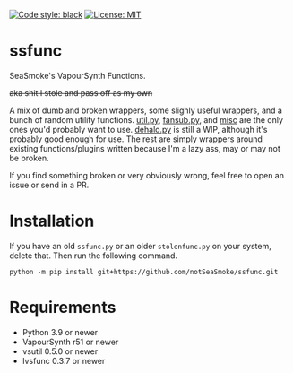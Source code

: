 </br>
<a href="https://github.com/psf/black"><img alt="Code style: black" src="https://img.shields.io/badge/code%20style-black-000000.svg"></a>
<a href="https://github.com/psf/black/blob/master/LICENSE"><img alt="License: MIT" src="https://black.readthedocs.io/en/stable/_static/license.svg"></a>
</p>

# ssfunc
SeaSmoke's VapourSynth Functions.

~~aka shit I stole and pass off as my own~~

A mix of dumb and broken wrappers, some slighly useful wrappers, and a bunch of random utility functions. [util.py](https://github.com/notSeaSmoke/ssfunc/blob/master/ssfunc/util.py), [fansub.py](https://github.com/notSeaSmoke/ssfunc/blob/master/ssfunc/fansub.py), and [misc](https://github.com/notSeaSmoke/ssfunc/blob/master/ssfunc/misc.py) are the only ones you'd probably want to use. [dehalo.py](https://github.com/notSeaSmoke/ssfunc/blob/master/ssfunc/dehalo.py) is still a WIP, although it's probably good enough for use. The rest are simply wrappers around existing functions/plugins written because I'm a lazy ass, may or may not be broken.

If you find something broken or very obviously wrong, feel free to open an issue or send in a PR. 

# Installation
If you have an old `ssfunc.py` or an older `stolenfunc.py` on your system, delete that. Then run the following command.
```
python -m pip install git+https://github.com/notSeaSmoke/ssfunc.git
```

# Requirements
* Python 3.9 or newer
* VapourSynth r51 or newer
* vsutil 0.5.0 or newer
* lvsfunc 0.3.7 or newer
